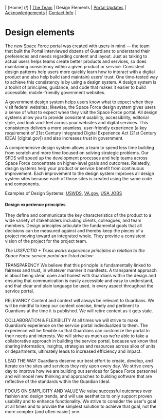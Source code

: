 | [Home] (/) | [The Team](https://ussf-orbit.github.io/ussf-portal/the-team)  | Design Elements | [Portal Updates](https://ussf-orbit.github.io/ussf-portal/portal-updates) | [Acknowledgements](https://ussf-orbit.github.io/ussf-portal/acknowledgements) | [Contact Info](https://ussf-orbit.github.io/ussf-portal/contact-info) |

# Design elements

The new Space Force portal was created with users in mind — the team that built the Portal interviewed dozens of Guardians to understand their preferences and needs regarding content and layout. Just as talking to actual users helps teams create better products and services, so does maintaining consistency within a given product or service. Consistent design patterns help users more quickly learn how to interact with a digital product and also help build (and maintain) users’ trust. One time-tested way to achieve this consistency is by using a design system. A design system is a toolkit of principles, guidance, and code that makes it easier to build accessible, mobile-friendly government websites. 

A government design system helps users know what to expect when they visit federal websites; likewise, the Space Force design system gives users a sense of what to expect when they visit the Space Force portal. All design systems allow you to provide consistent usability, accessibility, editorial style, and look-and-feel across your websites and digital services. This consistency delivers a more seamless, user-friendly experience (a key requirement of 21st Century Integrated Digital Experience Act (21st Century IDEA) [digital.gov]) and also increases trust in government.

A comprehensive design system allows a team to spend less time building from scratch and more time focused on solving strategic problems. Our SFDS will speed up the development processes and help teams across Space Force concentrate on higher-level goals and outcomes. Relatedly, design systems help your product or service benefit from continuous improvement. Each improvement to the design system improves all design system sites because each of those sites is created using the same code and components.

Examples of Design Systems: [USWDS](https://designsystem.digital.gov/), [VA.gov](https://design.va.gov/), [USA JOBS]()

#### Design experience principles

They define and communicate the key characteristics of the product to a wide variety of stakeholders including clients, colleagues, and team members. Design principles articulate the fundamental goals that all decisions can be measured against and thereby keep the pieces of a project moving toward an integrated whole. They provide a consistent vision of the project for the project team.

*The USSF/CTIO + Truss.works experience principles in relation to the Space Force service portal are listed below:*

TRANSPARENCY
We believe that this principle is fundamentally linked to fairness and trust, in whatever manner it manifests. A transparent approach is about being clear, open and honest with Guardians within the design and ensuring that communication is easily accessible and easy to understand, and that clear and plain language be used, in every aspect throughout the service portal.

RELEVANCY
Content and context will always be relevant to Guardians. We will be mindful to keep our content concise, timely and pertinent to Guardians at the time it is published. We will retire content as it gets stale.

COLLABORATION & FLEXIBILITY
At all times we will strive to make Guardian’s experience on the service portal individualized to them. The experience will be flexible so that Guardians can customize the portal to their needs and interests. We will strive as much as we’re able to take a collaborative approach in building the service portal, because we know that sharing information, insights, strategies and resources across silos of units or departments, ultimately leads to increased efficiency and impact.

LEAD THE WAY
Guardians deserve our best effort to create, develop, and iterate on the sites and services they rely upon every day. We strive every day to improve how we are building out services for Space Force personnel and will model new thinking and approaches to building software that are reflective of the standards within the Guardian Ideal. 

FOCUS ON SIMPLICITY AND VALUE
We value successful outcomes over fashion and design trends, and will use aesthetics to only support proven usability and to enhance functionality. We strive to consider the user's goal at all times and to provide the simplest solution to achieve that goal, not the more complex (and often easier) one.
